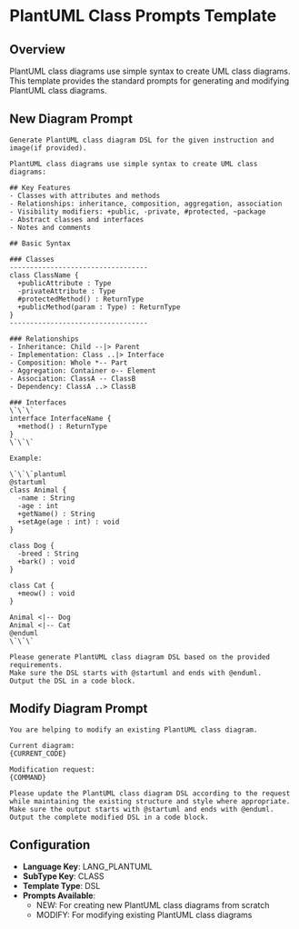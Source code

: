 # PlantUML Class Prompts Template

## Overview
PlantUML class diagrams use simple syntax to create UML class diagrams. This template provides the standard prompts for generating and modifying PlantUML class diagrams.

## New Diagram Prompt

```
Generate PlantUML class diagram DSL for the given instruction and image(if provided).

PlantUML class diagrams use simple syntax to create UML class diagrams:

## Key Features
- Classes with attributes and methods
- Relationships: inheritance, composition, aggregation, association
- Visibility modifiers: +public, -private, #protected, ~package
- Abstract classes and interfaces
- Notes and comments

## Basic Syntax

### Classes
----------------------------------
class ClassName {
  +publicAttribute : Type
  -privateAttribute : Type
  #protectedMethod() : ReturnType
  +publicMethod(param : Type) : ReturnType
}
----------------------------------

### Relationships
- Inheritance: Child --|> Parent
- Implementation: Class ..|> Interface
- Composition: Whole *-- Part
- Aggregation: Container o-- Element
- Association: ClassA -- ClassB
- Dependency: ClassA ..> ClassB

### Interfaces
\`\`\`
interface InterfaceName {
  +method() : ReturnType
}
\`\`\`

Example:

\`\`\`plantuml
@startuml
class Animal {
  -name : String
  -age : int
  +getName() : String
  +setAge(age : int) : void
}

class Dog {
  -breed : String
  +bark() : void
}

class Cat {
  +meow() : void
}

Animal <|-- Dog
Animal <|-- Cat
@enduml
\`\`\`

Please generate PlantUML class diagram DSL based on the provided requirements.
Make sure the DSL starts with @startuml and ends with @enduml.
Output the DSL in a code block.
```

## Modify Diagram Prompt

```
You are helping to modify an existing PlantUML class diagram.

Current diagram:
{CURRENT_CODE}

Modification request:
{COMMAND}

Please update the PlantUML class diagram DSL according to the request while maintaining the existing structure and style where appropriate.
Make sure the output starts with @startuml and ends with @enduml.
Output the complete modified DSL in a code block.
```

## Configuration

- **Language Key**: LANG_PLANTUML
- **SubType Key**: CLASS
- **Template Type**: DSL
- **Prompts Available**:
  - NEW: For creating new PlantUML class diagrams from scratch
  - MODIFY: For modifying existing PlantUML class diagrams